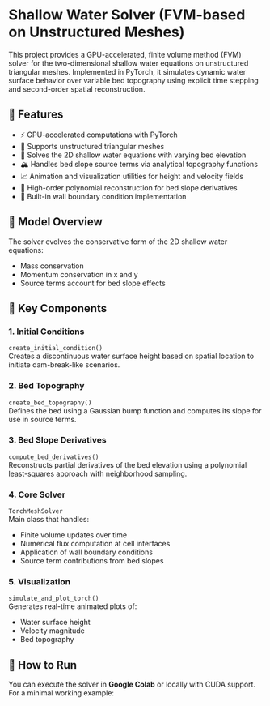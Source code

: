 # Shallow Water Solver (FVM-based on Unstructured Meshes)

This project provides a GPU-accelerated, finite volume method (FVM) solver for the two-dimensional shallow water equations on unstructured triangular meshes. Implemented in PyTorch, it simulates dynamic water surface behavior over variable bed topography using explicit time stepping and second-order spatial reconstruction.

## 🔧 Features

- ⚡ GPU-accelerated computations with PyTorch
- 🧩 Supports unstructured triangular meshes
- 🌊 Solves the 2D shallow water equations with varying bed elevation
- 🏔️ Handles bed slope source terms via analytical topography functions
- 📈 Animation and visualization utilities for height and velocity fields
- 🧠 High-order polynomial reconstruction for bed slope derivatives
- 🧱 Built-in wall boundary condition implementation

## 📘 Model Overview

The solver evolves the conservative form of the 2D shallow water equations:
- Mass conservation
- Momentum conservation in x and y
- Source terms account for bed slope effects

## 🧪 Key Components

### 1. Initial Conditions

`create_initial_condition()`  
Creates a discontinuous water surface height based on spatial location to initiate dam-break-like scenarios.

### 2. Bed Topography

`create_bed_topography()`  
Defines the bed using a Gaussian bump function and computes its slope for use in source terms.

### 3. Bed Slope Derivatives

`compute_bed_derivatives()`  
Reconstructs partial derivatives of the bed elevation using a polynomial least-squares approach with neighborhood sampling.

### 4. Core Solver

`TorchMeshSolver`  
Main class that handles:
- Finite volume updates over time
- Numerical flux computation at cell interfaces
- Application of wall boundary conditions
- Source term contributions from bed slopes

### 5. Visualization

`simulate_and_plot_torch()`  
Generates real-time animated plots of:
- Water surface height
- Velocity magnitude
- Bed topography

## 🚀 How to Run

You can execute the solver in **Google Colab** or locally with CUDA support. For a minimal working example:

